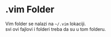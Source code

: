 # .vim Folder
Vim folder se nalazi na `~/.vim` lokaciji.  
svi ovi fajlovi i folderi treba da su u tom folderu.

